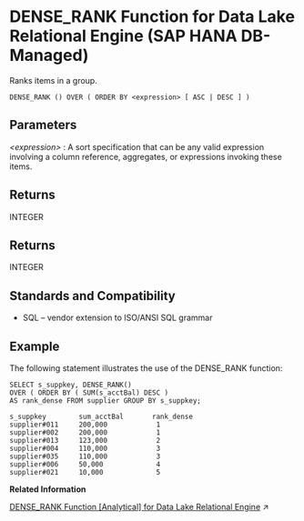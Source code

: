 <!-- loiof68bfad26916474fba05b8e4555bf58e -->

# DENSE\_RANK Function for Data Lake Relational Engine \(SAP HANA DB-Managed\)

Ranks items in a group.



```
DENSE_RANK () OVER ( ORDER BY <expression> [ ASC | DESC ] )
```



<a name="loiof68bfad26916474fba05b8e4555bf58e__section_x1s_b1m_srb"/>

## Parameters

 *<expression\>*
 :   A sort specification that can be any valid expression involving a column reference, aggregates, or expressions invoking these items.

 

<a name="loiof68bfad26916474fba05b8e4555bf58e__section_zqn_c1m_srb"/>

## Returns

INTEGER



<a name="loiof68bfad26916474fba05b8e4555bf58e__section_npj_zgm_srb"/>

## Returns

INTEGER



<a name="loiof68bfad26916474fba05b8e4555bf58e__section_vw4_d1m_srb"/>

## Standards and Compatibility

-   SQL – vendor extension to ISO/ANSI SQL grammar



<a name="loiof68bfad26916474fba05b8e4555bf58e__section_ndb_yl3_wrb"/>

## Example

The following statement illustrates the use of the DENSE\_RANK function:

```
SELECT s_suppkey, DENSE_RANK()
OVER ( ORDER BY ( SUM(s_acctBal) DESC )
AS rank_dense FROM supplier GROUP BY s_suppkey;

s_suppkey        sum_acctBal       rank_dense
supplier#011     200,000            1
supplier#002     200,000            1
supplier#013     123,000            2
supplier#004     110,000            3
supplier#035     110,000            3
supplier#006     50,000             4
supplier#021     10,000             5
```

**Related Information**  


[DENSE_RANK Function [Analytical] for Data Lake Relational Engine](https://help.sap.com/viewer/19b3964099384f178ad08f2d348232a9/2023_1_QRC/en-US/a54d078b84f21015b96984e51c0cb74a.html "Ranks items in a group.") :arrow_upper_right:

